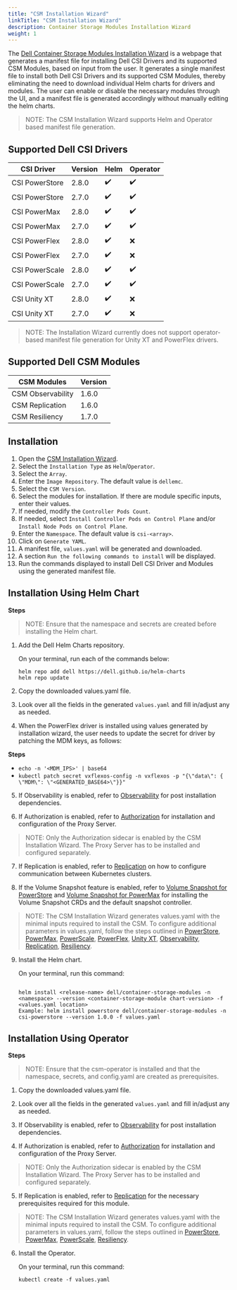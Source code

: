```yaml
---
title: "CSM Installation Wizard"
linkTitle: "CSM Installation Wizard"
description: Container Storage Modules Installation Wizard
weight: 1
---
```


The [Dell Container Storage Modules Installation Wizard](./src/index.html) is a webpage that generates a manifest file for installing Dell CSI Drivers and its supported CSM Modules, based on input from the user. It generates a single manifest file to install both Dell CSI Drivers and its supported CSM Modules, thereby eliminating the need to download individual Helm charts for drivers and modules. The user can enable or disable the necessary modules through the UI, and a manifest file is generated accordingly without manually editing the helm charts.

>NOTE: The CSM Installation Wizard supports Helm and Operator based manifest file generation.

## Supported Dell CSI Drivers

| CSI Driver         | Version   | Helm   | Operator  |
| ------------------ | --------- | ------ | --------- |
| CSI PowerStore     | 2.8.0     |✔️      |✔️        |
| CSI PowerStore     | 2.7.0     |✔️      |✔️        |
| CSI PowerMax       | 2.8.0     |✔️      |✔️        |
| CSI PowerMax       | 2.7.0     |✔️      |✔️        |           
| CSI PowerFlex      | 2.8.0     |✔️      |❌        | 
| CSI PowerFlex      | 2.7.0     |✔️      |❌        | 
| CSI PowerScale     | 2.8.0     |✔️      |✔️        | 
| CSI PowerScale     | 2.7.0     |✔️      |✔️        | 
| CSI Unity XT       | 2.8.0     |✔️      |❌        | 
| CSI Unity XT       | 2.7.0     |✔️      |❌        | 

>NOTE: The Installation Wizard currently does not support operator-based manifest file generation for Unity XT and PowerFlex drivers.

## Supported Dell CSM Modules

| CSM Modules          | Version   | 
| ---------------------| --------- | 
| CSM Observability    | 1.6.0     |
| CSM Replication      | 1.6.0     |
| CSM Resiliency       | 1.7.0     |

## Installation

1. Open the [CSM Installation Wizard](./src/index.html).
2. Select the `Installation Type` as `Helm`/`Operator`.
3. Select the `Array`.
4. Enter the `Image Repository`. The default value is `dellemc`.
5. Select the `CSM Version`. 
6. Select the modules for installation. If there are module specific inputs, enter their values. 
7. If needed, modify the `Controller Pods Count`.
8. If needed, select `Install Controller Pods on Control Plane` and/or `Install Node Pods on Control Plane`.
9. Enter the `Namespace`. The default value is `csi-<array>`.
10. Click on `Generate YAML`.
13. A manifest file, `values.yaml` will be generated and downloaded. 
14. A section `Run the following commands to install` will be displayed.
15. Run the commands displayed to install Dell CSI Driver and Modules using the generated manifest file. 

## Installation Using Helm Chart

**Steps**

>NOTE: Ensure that the namespace and secrets are created before installing the Helm chart.

1. Add the Dell Helm Charts repository.

    On your terminal, run each of the commands below:

    ```terminal
    helm repo add dell https://dell.github.io/helm-charts
    helm repo update
    ```

2. Copy the downloaded values.yaml file.

3. Look over all the fields in the generated `values.yaml` and fill in/adjust any as needed.

4. When the PowerFlex driver is installed using values generated by installation wizard, the user needs to update the secret for driver by patching the MDM keys, as follows:

**Steps**
* `echo -n '<MDM_IPS>' | base64`
* `kubectl patch secret vxflexos-config -n vxflexos -p "{\"data\": { \"MDM\": \"<GENERATED_BASE64>\"}}"`

5. If Observability is enabled, refer to [Observability](../../observability/deployment/#post-installation-dependencies) for post installation dependencies.

6. If Authorization is enabled, refer to [Authorization](../../authorization/deployment/helm/) for installation and configuration of the Proxy Server.

>NOTE: Only the Authorization sidecar is enabled by the CSM Installation Wizard. The Proxy Server has to be installed and configured separately.

7. If Replication is enabled, refer to [Replication](../../replication/deployment/) on how to configure communication between Kubernetes clusters.

8. If the Volume Snapshot feature is enabled, refer to [Volume Snapshot for PowerStore](../../csidriver/installation/helm/powerstore/#optional-volume-snapshot-requirements) and [Volume Snapshot for PowerMax](../../csidriver/installation/helm/powermax/#optional-volume-snapshot-requirements) for installing the Volume Snapshot CRDs and the default snapshot controller.

>NOTE: The CSM Installation Wizard generates values.yaml with the minimal inputs required to install the CSM. To configure additional parameters in values.yaml, follow the steps outlined in [PowerStore](../../csidriver/installation/helm/powerstore/#install-the-driver), [PowerMax](../../csidriver/installation/helm/powermax/#install-the-driver), [PowerScale](../../csidriver/installation/helm/isilon/#install-the-driver), [PowerFlex](../../csidriver/installation/helm/powerflex/#install-the-driver), [Unity XT](../../csidriver/installation/helm/unity/#install-csi-driver), [Observability](../../observability/), [Replication](../../replication/), [Resiliency](../../resiliency/).

9. Install the Helm chart.

    On your terminal, run this command:

    ```terminal
    
    helm install <release-name> dell/container-storage-modules -n <namespace> --version <container-storage-module chart-version> -f <values.yaml location>
    Example: helm install powerstore dell/container-storage-modules -n csi-powerstore --version 1.0.0 -f values.yaml
    ```
## Installation Using Operator

**Steps**

>NOTE: Ensure that the csm-operator is installed and that the namespace, secrets, and config.yaml are created as prerequisites.

1. Copy the downloaded values.yaml file.

2. Look over all the fields in the generated `values.yaml` and fill in/adjust any as needed.

3. If Observability is enabled, refer to [Observability](../csmoperator/modules/observability) for post installation dependencies.

4. If Authorization is enabled, refer to [Authorization](../csmoperator/modules/authorization) for installation and configuration of the Proxy Server.

>NOTE: Only the Authorization sidecar is enabled by the CSM Installation Wizard. The Proxy Server has to be installed and configured separately.

5. If Replication is enabled, refer to [Replication](../csmoperator/modules/replication) for the necessary prerequisites required for this module.

>NOTE: The CSM Installation Wizard generates values.yaml with the minimal inputs required to install the CSM. To configure additional parameters in values.yaml, follow the steps outlined in [PowerStore](../csmoperator/drivers/powerstore), [PowerMax](../csmoperator/drivers/powermax), [PowerScale](../csmoperator/drivers/powerscale), [Resiliency](../csmoperator/modules/resiliency).

6. Install the Operator.

    On your terminal, run this command:

    ```terminal
    kubectl create -f values.yaml
    ```

